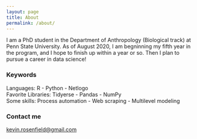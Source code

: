 ```yaml
---
layout: page
title: About
permalink: /about/
---
```


I am  a PhD student in the Department of Anthropology (Biological track) at Penn State University. As of August 2020, I am begninning my fifth year in the program, and I hope to finish up within a year or so. Then I plan to pursue a career in data science!

### Keywords
Languages: R - Python - Netlogo  
        Favorite Libraries: Tidyerse - Pandas - NumPy  
                Some skills: Process automation - Web scraping - Multilevel modeling

### Contact me

[kevin.rosenfield@gmail.com](mailto:kevin.rosenfield@gmail.com)
